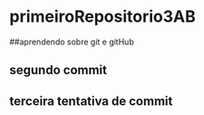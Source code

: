 # primeiroRepositorio3AB

##aprendendo sobre git e gitHub
## segundo commit

## terceira tentativa de commit
